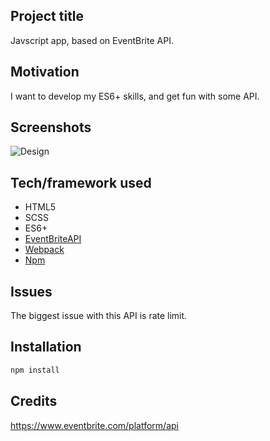 ## Project title

Javscript app, based on EventBrite API.

## Motivation

I want to develop my ES6+ skills, and get fun with some API.

## Screenshots

![Design](hhttps://i.ibb.co/VVMbvB1/screeen-12.png)

## Tech/framework used

- HTML5
- SCSS
- ES6+
- [EventBriteAPI](https://www.eventbrite.com/platform/api)
- [Webpack](https://webpack.js.org/)
- [Npm](https://www.npmjs.com/)

## Issues

The biggest issue with this API is rate limit.

## Installation

```bash
npm install
```

## Credits

https://www.eventbrite.com/platform/api
